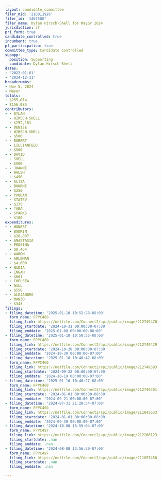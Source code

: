 ```yaml
---
layout: candidate_committee
filer_nid: '210811926'
filer_id: '1467508'
filer_name: Dylan Hirsch-Shell for Mayor 2024
jurisdiction: sf
pri_form: true
candidate_controlled: true
incumbent: true
pf_participation: true
committee_type: Candidate Controlled
supopp:
  position: Supporting
  candidate: Dylan Hirsch-Shell
dates:
- '2022-01-01'
- '2024-12-31'
breadcrumbs:
- Nov 5, 2024
- Mayor
totals:
- $255,014
- $156,085
contributors:
- - DYLAN
  - HIRSCH-SHELL
  - $252,161
- - DENISE
  - HIRSCH-SHELL
  - $500
- - ROBERT
  - LILLIANFELD
  - $500
- - DAVID
  - SHELL
  - $500
- - JOANNE
  - WALSH
  - $490
- - ALISA
  - BOURNE
  - $250
- - PRODAN
  - STATEV
  - $175
- - TARA
  - SPARKS
  - $100
expenditures:
- - HONEST
  - BODKIN
  - $28,837
- - ANASTASIA
  - PROSINA
  - $8,464
- - AARON
  - ABLEMAN
  - $4,000
- - NADIA
  - INGAH
  - $661
- - CHELSEA
  - GILL
  - $550
- - ALEJANDRO
  - MANZO
  - $343
filings:
- filing_datetime: '2025-01-10 10:52:28-08:00'
  form_name: FPPC460
  filing_link: https://netfile.com/Connect2/api/public/image/212749470
  filing_startdate: '2024-10-31 00:00:00-07:00'
  filing_enddate: '2025-01-08 00:00:00-08:00'
- filing_datetime: '2025-01-10 10:50:55-08:00'
  form_name: FPPC460
  filing_link: https://netfile.com/Connect2/api/public/image/212749429
  filing_startdate: '2024-10-20 00:00:00-07:00'
  filing_enddate: '2024-10-30 00:00:00-07:00'
- filing_datetime: '2025-01-10 10:48:42-08:00'
  form_name: FPPC460
  filing_link: https://netfile.com/Connect2/api/public/image/212749393
  filing_startdate: '2024-09-22 00:00:00-07:00'
  filing_enddate: '2024-10-19 00:00:00-07:00'
- filing_datetime: '2025-01-10 10:46:27-08:00'
  form_name: FPPC460
  filing_link: https://netfile.com/Connect2/api/public/image/212749301
  filing_startdate: '2024-01-01 00:00:00-08:00'
  filing_enddate: '2024-09-21 00:00:00-07:00'
- filing_datetime: '2024-07-31 21:28:54-07:00'
  form_name: FPPC460
  filing_link: https://netfile.com/Connect2/api/public/image/211843633
  filing_startdate: '2024-01-01 00:00:00-08:00'
  filing_enddate: '2024-06-30 00:00:00-07:00'
- filing_datetime: '2024-10-08 15:59:04-07:00'
  form_name: FPPC497
  filing_link: https://netfile.com/Connect2/api/public/image/212266123
  filing_startdate: .nan
  filing_enddate: .nan
- filing_datetime: '2024-08-08 13:56:39-07:00'
  form_name: FPPC497
  filing_link: https://netfile.com/Connect2/api/public/image/211897450
  filing_startdate: .nan
  filing_enddate: .nan

---
```

